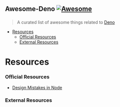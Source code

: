 ## Awesome-Deno [![Awesome](https://cdn.rawgit.com/sindresorhus/awesome/d7305f38d29fed78fa85652e3a63e154dd8e8829/media/badge.svg)](https://github.com/sindresorhus/awesome)

### 

> A curated list of awesome things related to [Deno](https://github.com/ry/deno)

- [Resources](#resources)
    - [Official Resources](#official-resources)
    - [External Resources](#external-resources)

# Resources


### Official Resources
- [Design Mistakes in Node](https://github.com/olivewind/awesome-deno/resources/design-mistakes-in-node/)

### External Resources

